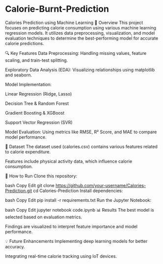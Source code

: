 # Calorie-Burnt-Prediction
Calories Prediction using Machine Learning
📌 Overview
This project focuses on predicting calorie consumption using various machine learning regression models. It utilizes data preprocessing, visualization, and model evaluation techniques to determine the best-performing model for accurate calorie predictions.

🔍 Key Features
Data Preprocessing: Handling missing values, feature scaling, and train-test splitting.

Exploratory Data Analysis (EDA): Visualizing relationships using matplotlib and seaborn.

Model Implementation:

Linear Regression (Ridge, Lasso)

Decision Tree & Random Forest

Gradient Boosting & XGBoost

Support Vector Regression (SVR)

Model Evaluation: Using metrics like RMSE, R² Score, and MAE to compare model performance.

📂 Dataset
The dataset used (calories.csv) contains various features related to calorie expenditure.

Features include physical activity data, which influence calorie consumption.

🚀 How to Run
Clone this repository:

bash
Copy
Edit
git clone https://github.com/your-username/Calories-Prediction.git
cd Calories-Prediction
Install dependencies:

bash
Copy
Edit
pip install -r requirements.txt
Run the Jupyter Notebook:

bash
Copy
Edit
jupyter notebook code.ipynb
📊 Results
The best model is selected based on evaluation metrics.

Findings are visualized to interpret feature importance and model performance.

💡 Future Enhancements
Implementing deep learning models for better accuracy.

Integrating real-time calorie tracking using IoT devices.
